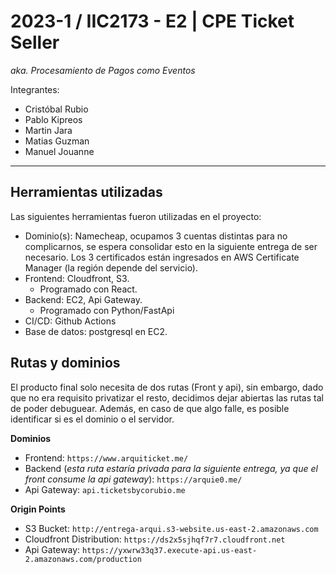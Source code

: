 # 2023-1 / IIC2173 - E2 | CPE Ticket Seller
*aka. Procesamiento de Pagos como Eventos*

Integrantes:
- Cristóbal Rubio
- Pablo Kipreos
- Martin Jara
- Matias Guzman
- Manuel Jouanne
---

## **Herramientas utilizadas**
Las siguientes herramientas fueron utilizadas en el proyecto:

* Dominio(s): Namecheap, ocupamos 3 cuentas distintas para no complicarnos, se espera consolidar esto en la siguiente entrega de ser necesario. Los 3 certificados están ingresados en AWS Certificate Manager (la región depende del servicio).
* Frontend: Cloudfront, S3.
    * Programado con React.
* Backend: EC2, Api Gateway.
    * Programado con Python/FastApi
* CI/CD: Github Actions
* Base de datos: postgresql en EC2.


## **Rutas y dominios**

El producto final solo necesita de dos rutas (Front y api), sin embargo, dado que no era requisito privatizar el resto, decidimos dejar abiertas las rutas tal de poder debuguear. Además, en caso de que algo falle, es posible identificar si es el dominio o el servidor. 

**Dominios**
* Frontend: `https://www.arquiticket.me/`
* Backend (*esta ruta estaría privada para la siguiente entrega, ya que el front consume la api gateway*): `https://arquie0.me/`
* Api Gateway: `api.ticketsbycorubio.me`

**Origin Points**
* S3 Bucket: `http://entrega-arqui.s3-website.us-east-2.amazonaws.com`
* Cloudfront Distribution: `https://ds2x5sjhqf7r7.cloudfront.net`
* Api Gateway: `https://yxwrw33q37.execute-api.us-east-2.amazonaws.com/production`
